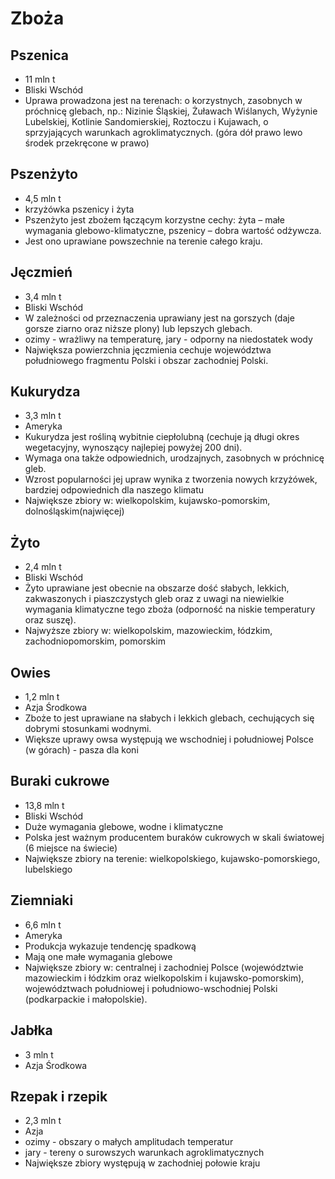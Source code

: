 # Zboża

## Pszenica
- 11 mln t
- Bliski Wschód
- Uprawa prowadzona jest na terenach: o korzystnych, zasobnych w próchnicę glebach, np.: Nizinie Śląskiej, Żuławach Wiślanych, Wyżynie Lubelskiej, Kotlinie Sandomierskiej, Roztoczu i Kujawach, o sprzyjających warunkach agroklimatycznych. (góra dół prawo lewo środek przekręcone w prawo)

## Pszenżyto
- 4,5 mln t
- krzyżówka pszenicy i żyta
- Pszenżyto jest zbożem łączącym korzystne cechy: żyta – małe wymagania glebowo-klimatyczne,  pszenicy – dobra wartość odżywcza.
- Jest ono uprawiane powszechnie na terenie całego kraju.

## Jęczmień
- 3,4 mln t
- Bliski Wschód
- W zależności od przeznaczenia uprawiany jest na gorszych (daje gorsze ziarno oraz niższe plony) lub lepszych glebach.
- ozimy - wrażliwy na temperaturę, jary - odporny na niedostatek wody
- Największa powierzchnia jęczmienia cechuje województwa południowego fragmentu Polski i obszar zachodniej Polski.

## Kukurydza
- 3,3 mln t
- Ameryka
- Kukurydza jest rośliną wybitnie ciepłolubną (cechuje ją długi okres wegetacyjny, wynoszący najlepiej powyżej 200 dni).
- Wymaga ona także odpowiednich, urodzajnych, zasobnych w próchnicę gleb.
- Wzrost popularności jej upraw wynika z tworzenia nowych krzyżówek, bardziej odpowiednich dla naszego klimatu
- Największe zbiory w: wielkopolskim, kujawsko-pomorskim, dolnośląskim(najwięcej)

## Żyto
- 2,4 mln t
- Bliski Wschód
- Żyto uprawiane jest obecnie na obszarze dość słabych, lekkich, zakwaszonych i piaszczystych gleb oraz z uwagi na niewielkie wymagania klimatyczne tego zboża (odporność na niskie temperatury oraz suszę).
- Najwyższe zbiory w: wielkopolskim, mazowieckim, łódzkim, zachodniopomorskim, pomorskim

## Owies
- 1,2 mln t
- Azja Środkowa
- Zboże to jest uprawiane na słabych i lekkich glebach, cechujących się dobrymi stosunkami wodnymi.
- Większe uprawy owsa występują we wschodniej i południowej Polsce (w górach) - pasza dla koni

## Buraki cukrowe
- 13,8 mln t
- Bliski Wschód
- Duże wymagania glebowe, wodne i klimatyczne
- Polska jest ważnym producentem buraków cukrowych w skali światowej (6 miejsce na świecie)
- Największe zbiory na terenie: wielkopolskiego, kujawsko-pomorskiego, lubelskiego

## Ziemniaki
- 6,6 mln t
- Ameryka
- Produkcja wykazuje tendencję spadkową
- Mają one małe wymagania glebowe
- Największe zbiory w: centralnej i zachodniej Polsce (województwie mazowieckim i łódzkim oraz wielkopolskim i kujawsko-pomorskim), województwach południowej i południowo-wschodniej Polski (podkarpackie i małopolskie).

## Jabłka
- 3 mln t
- Azja Środkowa

## Rzepak i rzepik
- 2,3 mln t
- Azja
- ozimy - obszary o małych amplitudach temperatur
- jary - tereny o surowszych warunkach agroklimatycznych
- Największe zbiory występują w zachodniej połowie kraju
 
